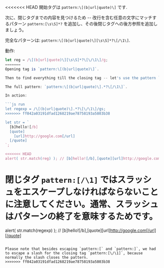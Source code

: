 
<<<<<<< HEAD
開始タグは `pattern:\[(b|url|quote)\]` です.

次に、閉じタグまでの内容を見つけるため -- 改行を含む任意の文字にマッチするパターン `pattern:[\s\S]*?` を追加し、その後閉じタグへの後方参照を追加しましょう。

完全なパターンは: `pattern:\[(b|url|quote)\][\s\S]*?\[/\1\]`.

動作:

```js run
let reg = /\[(b|url|quote)\][\s\S]*?\[\/\1\]/g;
=======
Opening tag is `pattern:\[(b|url|quote)\]`.

Then to find everything till the closing tag -- let's use the pattern `pattern:.*?` with flag `pattern:s` to match any character including the newline and then add a backreference to the closing tag.

The full pattern: `pattern:\[(b|url|quote)\].*?\[/\1\]`.

In action:

```js run
let regexp = /\[(b|url|quote)\].*?\[\/\1\]/gs;
>>>>>>> ff042a03191dfad1268219ae78758193a5803b38

let str = `
  [b]hello![/b]
  [quote]
    [url]http://google.com[/url]
  [/quote]
`;

<<<<<<< HEAD
alert( str.match(reg) ); // [b]hello![/b],[quote][url]http://google.com[/url][/quote]
```

閉じタグ `pattern:[/\1]` ではスラッシュをエスケープしなければならないことに注意してください。通常、スラッシュはパターンの終了を意味するためです。
=======
alert( str.match(regexp) ); // [b]hello![/b],[quote][url]http://google.com[/url][/quote]
```

Please note that besides escaping `pattern:[` and `pattern:]`, we had to escape a slash for the closing tag `pattern:[\/\1]`, because normally the slash closes the pattern.
>>>>>>> ff042a03191dfad1268219ae78758193a5803b38
